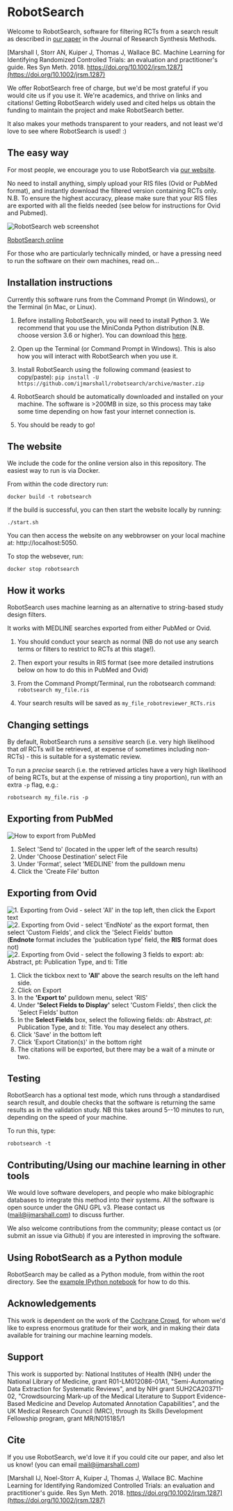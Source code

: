 # RobotSearch

Welcome to RobotSearch, software for filtering RCTs from a search result as described in [our paper](https://doi.org/10.1002/jrsm.1287) in the Journal of Research Synthesis Methods.

[Marshall I, Storr AN, Kuiper J, Thomas J, Wallace BC. Machine Learning for Identifying Randomized Controlled Trials: an evaluation and practitioner's guide. Res Syn Meth. 2018. https://doi.org/10.1002/jrsm.1287](https://doi.org/10.1002/jrsm.1287)

We offer RobotSearch free of charge, but we'd be most grateful if you would cite us if you use it. We're academics, and thrive on links and citations! Getting RobotSearch widely used and cited helps us obtain the funding to maintain the project and make RobotSearch better.

It also makes your methods transparent to your readers, and not least we'd love to see where RobotSearch is used! :)

## The easy way

For most people, we encourage you to use RobotSearch via [our website](https://robotsearch.vortext.systems).

No need to install anything, simply upload your RIS files (Ovid or PubMed format), and instantly download the filtered version containing RCTs only.
N.B. To ensure the highest accuracy, please make sure that your RIS files are exported with all the fields needed (see below for instructions for Ovid and Pubmed).

![RobotSearch web screenshot](rsw.png)

[RobotSearch online](https://robotsearch.vortext.systems)

For those who are particularly technically minded, or have a pressing need to run the software on their own machines, read on...


## Installation instructions

Currently this software runs from the Command Prompt (in Windows), or the Terminal (in Mac, or Linux).

1. Before installing RobotSearch, you will need to install Python 3. We recommend that you use the MiniConda Python distribution (N.B. choose version 3.6 or higher). You can download this [here](https://conda.io/miniconda.html).

2. Open up the Terminal (or Command Prompt in Windows). This is also how you will interact with RobotSearch when you use it.

3. Install RobotSearch using the following command (easiest to copy/paste):
	`pip install -U https://github.com/ijmarshall/robotsearch/archive/master.zip`

4. RobotSearch should be automatically downloaded and installed on your machine. The software is >200MB in size, so this process may take some time depending on how fast your internet connection is.

5. You should be ready to go!

## The website

We include the code for the online version also in this repository.
The easiest way to run is via Docker.

From within the code directory run:
```
docker build -t robotsearch
```

If the build is successful, you can then start the website locally by running:

```
./start.sh
```

You can then access the website on any webbrowser on your local machine at: http://localhost:5050.

To stop the websever, run:
```
docker stop robotsearch
```

## How it works

RobotSearch uses machine learning as an alternative to string-based study design filters.

It works with MEDLINE searches exported from either PubMed or Ovid. 

1. You should conduct your search as normal (NB do not use any search terms or filters to restrict to RCTs at this stage!).

2. Then export your results in RIS format (see more detailed instrutions below on how to do this in PubMed and Ovid)

3. From the Command Prompt/Terminal, run the robotsearch command:
`robotsearch my_file.ris`

4. Your search results will be saved as `my_file_robotreviewer_RCTs.ris`

## Changing settings

By default, RobotSearch runs a *sensitive* search (i.e. very high likelihood that *all* RCTs will be retrieved, at expense of sometimes including non-RCTs) - this is suitable for a systematic review.

To run a *precise* search (i.e. the retrieved articles have a very high likelihood of being RCTs, but at the expense of missing a tiny proportion), run with an extra `-p` flag, e.g.:

`robotsearch my_file.ris -p`


## Exporting from PubMed

![How to export from PubMed](pubmed_export.png)

1. Select 'Send to' (located in the upper left of the search results)
2. Under 'Choose Destination' select File
3. Under 'Format', select 'MEDLINE' from the pulldown menu
4. Click the 'Create File' button

## Exporting from Ovid

![1. Exporting from Ovid - select 'All' in the top left, then click the Export text](ovid_export1.png)
![2. Exporting from Ovid - select 'EndNote' as the export format, then select 'Custom Fields', and click the 'Select Fields' button](ovid_export2.png) (**Endnote** format includes the 'publication type' field, the **RIS** format does not)
![2. Exporting from Ovid - select the following 3 fields to export: *ab*: Abstract, *pt*: Publication Type, and *ti*: Title](ovid_export3.png)

1. Click the tickbox next to **'All'** above the search results on the left hand side.
2. Click on Export
3. In the **'Export to'** pulldown menu, select 'RIS'
4. Under **'Select Fields to Display'** select 'Custom Fields', then click the 'Select Fields' button
5. In the **Select Fields** box, select the following fields: *ab*: Abstract, *pt*: Publication Type, and *ti*: Title. You may deselect any others.
6. Click 'Save' in the bottom left
7. Click 'Export Citation(s)' in the bottom right
8. The citations will be exported, but there may be a wait of a minute or two.

## Testing

RobotSearch has a optional test mode, which runs through a standardised search result, and double checks that the software is returning the same results as in the validation study. NB this takes around 5--10 minutes to run, depending on the speed of your machine.

To run this, type:

`robotsearch -t	`


## Contributing/Using our machine learning in other tools

We would love software developers, and people who make biblographic databases to integrate this method into their systems. All the software is open source under the GNU GPL v3. Please contact us ([mail@ijmarshall.com](mailto:mail@ijmarshall.com)) to discuss further.

We also welcome contributions from the community; please contact us (or submit an issue via Github) if you are interested in improving the software.

## Using RobotSearch as a Python module

RobotSearch may be called as a Python module, from within the root directory. See the [example IPython notebook](https://github.com/ijmarshall/robotsearch/blob/master/Calling%20RobotSearch%20as%20a%20Python%20module.ipynb) for how to do this.

## Acknowledgements

This work is dependent on the work of the [Cochrane Crowd](http://crowd.cochrane.org/index.html), for whom we'd like to express enormous gratitude for their work, and in making their data available for training our machine learning models.

## Support

This work is supported by: National Institutes of Health (NIH) under the National Library of Medicine, grant R01-LM012086-01A1, "Semi-Automating Data Extraction for Systematic Reviews", and by NIH grant 5UH2CA203711-02, "Crowdsourcing Mark-up of the Medical Literature to Support Evidence-Based Medicine and Develop Automated Annotation Capabilities", and the UK Medical Research Council (MRC), through its Skills Development Fellowship program, grant MR/N015185/1

## Cite

If you use RobotSearch, we'd love it if you could cite our paper, and also let us know! (you can email mail@ijmarshall.com)

[Marshall IJ, Noel-Storr A, Kuiper J, Thomas J, Wallace BC. Machine Learning for Identifying Randomized Controlled Trials: an evaluation and practitioner's guide. Res Syn Meth. 2018. https://doi.org/10.1002/jrsm.1287](https://doi.org/10.1002/jrsm.1287)

